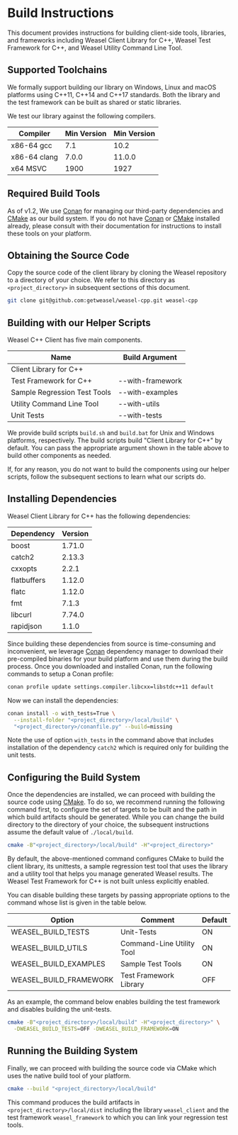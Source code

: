 # Build Instructions

This document provides instructions for building client-side tools, libraries,
and frameworks including Weasel Client Library for C++, Weasel Test Framework
for C++, and Weasel Utility Command Line Tool.

## Supported Toolchains

We formally support building our library on Windows, Linux and macOS platforms
using C++11, C++14 and C++17 standards. Both the library and the test framework
can be built as shared or static libraries.

We test our library against the following compilers.

| Compiler     | Min Version | Min Version |
| ------------ | ----------- | ----------- |
| x86-64 gcc   | 7.1         | 10.2        |
| x86-64 clang | 7.0.0       | 11.0.0      |
| x64 MSVC     | 1900        | 1927        |

## Required Build Tools

As of v1.2, We use [Conan] for managing our third-party dependencies and
[CMake] as our build system. If you do not have [Conan] or [CMake] installed
already, please consult with their documentation for instructions to install
these tools on your platform.

## Obtaining the Source Code

Copy the source code of the client library by cloning the Weasel repository
to a directory of your choice.
We refer to this directory as `<project_directory>` in subsequent sections
of this document.

```bash
git clone git@github.com:getweasel/weasel-cpp.git weasel-cpp
```

## Building with our Helper Scripts

Weasel C++ Client has five main components.

| Name                         | Build Argument   |
| ---------------------------- | ---------------- |
| Client Library for C++       |                  |
| Test Framework for C++       | --with-framework |
| Sample Regression Test Tools | --with-examples  |
| Utility Command Line Tool    | --with-utils     |
| Unit Tests                   | --with-tests     |

We provide build scripts `build.sh` and `build.bat` for Unix and Windows
platforms, respectively. The build scripts build "Client Library for C++"
by default. You can pass the appropriate argument shown in the table above
to build other components as needed.

If, for any reason, you do not want to build the components using our helper
scripts, follow the subsequent sections to learn what our scripts do.

## Installing Dependencies

Weasel Client Library for C++ has the following dependencies:

| Dependency  | Version |
|-------------|---------|
| boost       | 1.71.0  |
| catch2      | 2.13.3  |
| cxxopts     | 2.2.1   |
| flatbuffers | 1.12.0  |
| flatc       | 1.12.0  |
| fmt         | 7.1.3   |
| libcurl     | 7.74.0  |
| rapidjson   | 1.1.0   |

Since building these dependencies from source is time-consuming and
inconvenient, we leverage [Conan] dependency manager to download their
pre-compiled binaries for your build platform and use them during the
build process. Once you downloaded and installed Conan, run the following
commands to setup a Conan profile:

```bash
conan profile update settings.compiler.libcxx=libstdc++11 default
```

Now we can install the dependencies:

```bash
conan install -o with_tests=True \
  --install-folder "<project_directory>/local/build" \
  "<project_directory>/conanfile.py" --build=missing
```

Note the use of option `with_tests` in the command above that includes
installation of the dependency `catch2` which is required only for building
the unit tests.

## Configuring the Build System

Once the dependencies are installed, we can proceed with building the
source code using [CMake]. To do so, we recommend running the following
command first, to configure the set of targets to be built and the path
in which build artifacts should be generated. While you can change the
build directory to the directory of your choice, the subsequent
instructions assume the default value of `./local/build`.

```bash
cmake -B"<project_directory>/local/build" -H"<project_directory>"
```

By default, the above-mentioned command configures CMake to build the client
library, its unittests, a sample regression test tool that uses the library
and a utility tool that helps you manage generated Weasel results. The Weasel
Test Framework for C++ is not built unless explicitly enabled.

You can disable building these targets by passing appropriate options to
the command whose list is given in the table below.

| Option                 | Comment                     | Default |
|------------------------|-----------------------------|---------|
| WEASEL_BUILD_TESTS     | Unit-Tests                  | ON      |
| WEASEL_BUILD_UTILS     | Command-Line Utility Tool   | ON      |
| WEASEL_BUILD_EXAMPLES  | Sample Test Tools           | ON      |
| WEASEL_BUILD_FRAMEWORK | Test Framework Library      | OFF     |

As an example, the command below enables building the test framework
and disables building the unit-tests.

```bash
cmake -B"<project_directory>/local/build" -H"<project_directory>" \
  -DWEASEL_BUILD_TESTS=OFF -DWEASEL_BUILD_FRAMEWORK=ON
```

## Running the Building System

Finally, we can proceed with building the source code via CMake which uses
the native build tool of your platform.

```bash
cmake --build "<project_directory>/local/build"
```

This command produces the build artifacts in `<project_directory>/local/dist`
including the library `weasel_client` and the test framework `weasel_framework`
to which you can link your regression test tools.

[Conan]: https://conan.io/
[CMake]: https://cmake.org/
